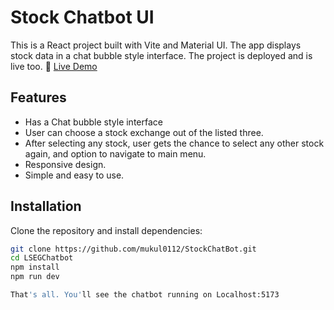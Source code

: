# Stock Chatbot UI

This is a React project built with Vite and Material UI. The app displays stock data in a chat bubble style interface.
The project is deployed and is live too. 🔗 [Live Demo](https://stock-chat-bot-omega.vercel.app/)

## Features

- Has a Chat bubble style interface
- User can choose a stock exchange out of the listed three.
- After selecting any stock, user gets the chance to select any other stock again, and option to navigate to main menu.
- Responsive design.
- Simple and easy to use.

## Installation

Clone the repository and install dependencies:


```bash
git clone https://github.com/mukul0112/StockChatBot.git
cd LSEGChatbot
npm install
npm run dev

That's all. You'll see the chatbot running on Localhost:5173
